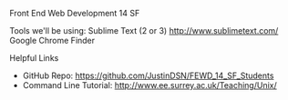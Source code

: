Front End Web Development 14 SF

Tools we'll be using:
Sublime Text (2 or 3) http://www.sublimetext.com/
Google Chrome
Finder

Helpful Links

* GitHub Repo: https://github.com/JustinDSN/FEWD_14_SF_Students
* Command Line Tutorial: http://www.ee.surrey.ac.uk/Teaching/Unix/